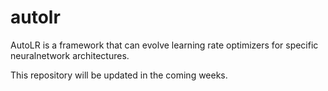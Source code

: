 # autolr
AutoLR is a framework that can evolve learning rate optimizers for specific neuralnetwork architectures.

This repository will be updated in the coming weeks.
